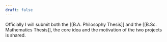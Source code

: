 ```yaml
---
draft: false
---
```

Officially I will submit both the [[B.A. Philosophy Thesis]] and the [[B.Sc. Mathematics Thesis]], the core idea and the motivation of the two projects is shared.

